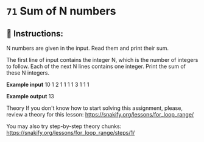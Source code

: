 # `71` Sum of N numbers

## 📝 Instructions:

N numbers are given in the input. Read them and print their sum.

The first line of input contains the integer N, which is the number of integers to follow. Each of the next N lines contains one integer. Print the sum of these N integers.

**Example input**
10
1
2
1
1
1
1
3
1
1
1

**Example output**
13

Theory
If you don't know how to start solving this assignment, please, review a theory for this lesson:
https://snakify.org/lessons/for_loop_range/

You may also try step-by-step theory chunks:
https://snakify.org/lessons/for_loop_range/steps/1/